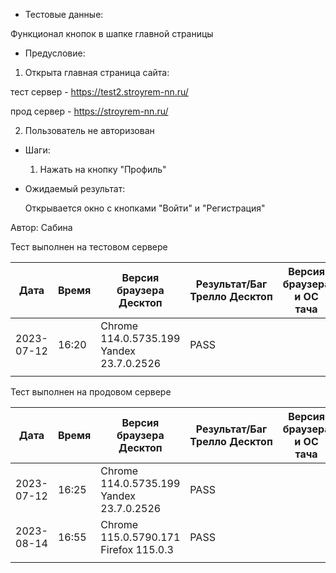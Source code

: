 * Тестовые данные:

 Функционал кнопок в шапке главной страницы
 
* Предусловие:

 1. Открыта главная страница сайта:
 
 тест сервер - https://test2.stroyrem-nn.ru/
 
 прод сервер - https://stroyrem-nn.ru/
 
 2. Пользователь не авторизован

* Шаги:

  1. Нажать на кнопку "Профиль"

* Ожидаемый результат:

  Открывается окно с кнопками "Войти" и "Регистрация"

Автор: Сабина

Тест выполнен на тестовом сервере

| Дата | Время | Версия браузера Десктоп | Результат/Баг Трелло Десктоп | Версия браузера и ОС тача | Результат/Баг Трелло Тач | Дата релиза | QA |
| --- | --- | --- | --- | --- | --- | --- | --- |
| 2023-07-12 | 16:20  |Chrome 114.0.5735.199 Yandex 23.7.0.2526 |PASS |   |   | 16.06.23 | Сабина |
|  |  |  |  |     |  | |  |

Тест выполнен на продовом сервере

| Дата | Время | Версия браузера Десктоп | Результат/Баг Трелло Десктоп | Версия браузера и ОС тача | Результат/Баг Трелло Тач | Дата релиза | QA |
| --- | --- | --- | --- | --- | --- | --- | --- |
|2023-07-12 |  16:25 |Chrome 114.0.5735.199 Yandex 23.7.0.2526 |PASS  |    |  | 16.06.23 | Сабина |
|2023-08-14 | 16:55 |Chrome 115.0.5790.171 Firefox 115.0.3  |PASS   |  |  |13.08.23 | Татьяна|
|  |  |  |  |     |  | |  |
